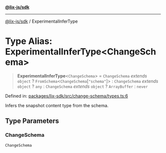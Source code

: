 [**@lix-js/sdk**](../README.md)

***

[@lix-js/sdk](../globals.md) / ExperimentalInferType

# Type Alias: ExperimentalInferType\<ChangeSchema\>

> **ExperimentalInferType**\<`ChangeSchema`\> = `ChangeSchema` *extends* `object` ? `FromSchema`\<`ChangeSchema`\[`"schema"`\]\> : `ChangeSchema` *extends* `object` ? `any` : `ChangeSchema` *extends* `object` ? `ArrayBuffer` : `never`

Defined in: [packages/lix-sdk/src/change-schema/types.ts:6](https://github.com/opral/monorepo/blob/e988989a407211f6aa9551fb06720fedf7059729/packages/lix-sdk/src/change-schema/types.ts#L6)

Infers the snapshot content type from the schema.

## Type Parameters

### ChangeSchema

`ChangeSchema`
